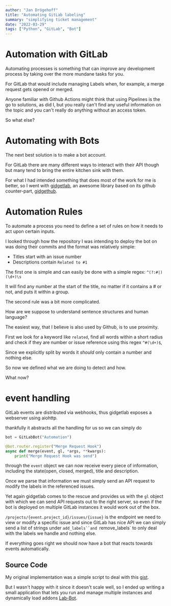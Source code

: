 ```yaml
---
author: "Jan Drögehoff"
title: "Automating GitLab labeling"
summary: "simplifying ticket management"
date: "2022-03-29"
tags: ["Python", "GitLab", "Bot"]
---
```


# Automation with GitLab

Automating processes is something that can improve any development process by taking over the more mundane tasks for you.

For GitLab that would include managing Labels when, for example, a merge request gets opened or merged.

Anyone familiar with Github Actions might think that using Pipelines is the go  to solutions, as did I, but you really can't find any useful information on the topic and you can't really do anything without an access token.

So what else?

# Automating with Bots

The next best solution is to make a bot account.

For GitLab there are many different ways to interact with their API though but many tend to bring the entire kitchen sink with them.

For what I had intended something that does most of the work for me is better, so I went with [gidgetlab](https://gitlab.com/beenje/gidgetlab), an awesome library based on its github counter-part, [gidgethub](gidgethub).

# Automation Rules

To automate a process you need to define a set of rules on how it needs to act upon certain inputs.

I looked through how the repository I was intending to deploy the bot on was doing their commits and the format was relatively simple:

- Titles start with an issue number
- Descriptions contain `Related to #1`

The first one is simple and can easily be done with a simple regex: `^(?:#|)(\d+)\s`

It will find any number at the start of the title, no matter if it contains a # or not, and puts it within a group.

The second rule was a bit more complicated.

How are we suppose to understand sentence structures and human language?

The easiest way, that I believe is also used by Github, is to use proximity.

First we look for a keyword like `related`, find all words within a short radius and check if they are  number or issue reference using this regex `^#(\d+)$`,

Since we explicitly split by words it *should* only contain a number and nothing else.

So now we defined what we are doing to detect and how.

What now?

# event handling

GitLab events are distributed via webhooks, thus gidgetlab exposes a webserver using aiohttp.

thankfully it abstracts all the handling for us so we can simply do

```py
bot = GitLabBot("Automation")

@bot.router.register("Merge Request Hook")
async def merge(event, gl, *args, **kwargs):
    print("Merge Request Hook was send")
```

through the `event` object we can now receive every piece of information, including the state(open, closed, merged), title and description.

Once we parse that information we must simply send an API request to modify the labels in the referenced issues.

Yet again gidgetlab comes to the rescue and provides us with the `gl` object with which we can send API requests out to the right server, so even if the bot is deployed on multiple GitLab instances it would work out of the box.

`/projects/{event.project_id}/issues/{issue}` is the endpoint we need to view or modify a specific issue and since GitLab has nice API we can simply send a list of strings under `add_labels``and `remove_labels` to only deal with the labels we handle and nothing else.

If everything goes right we should now have a bot that reacts towards events automatically.

## Source Code

My original implementation was a simple script to deal with this [gist](https://gist.github.com/Jan200101/d8e1ecc6820a3d1725f103cfc0a5255a).

But I wasn't happy with it since it doesn't scale well, so I ended up writing a small application that lets you run and manage multiple instances and dynamically load addons [Lab-Bot](https://gitlab.com/modular-gitlab-bot/lab-bot).
